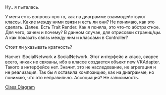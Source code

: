 Ну.. я пыталась. 

У меня есть вопросы про то, как на диаграмме взаимодействуют классы. Какие между ними связи и есть ли они? Не понимаю, как это сделать.
Далее. Есть Trait Render. Как я поняла, это что-то абстрактное. Для чего, зачем и почему? В данном случае, для отрисовки страниц/цы. 
А как показать связь между ним и классами в Controller?

Стоит ли указывать кратность?

Насчет ISocialNetwork и SocialNetwork. Этот интерфейс и класс, скорее всего, никак не связаны, ибо в классе создается объект new VKAdapter.
Такого в интерфейсе нет. Значит, это не наследование, не агрегация и не реализация. Так бы я оставила композицию, как на диаграмме, но понимаю, что это неправильно.
Ассоциация? Не зависимость.

[Class Diagram](!class_diagram.jpg)
